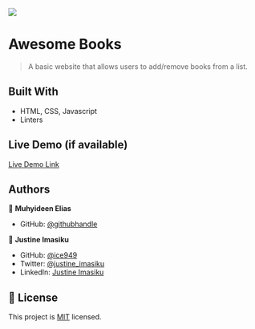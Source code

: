 ![](https://img.shields.io/badge/Microverse-blueviolet)

# Awesome Books

>  A basic website that allows users to add/remove books from a list. 


## Built With

- HTML, CSS, Javascript
- Linters

## Live Demo (if available)

[Live Demo Link](https://livedemo.com)


## Authors

👤 **Muhyideen Elias**

- GitHub: [@githubhandle](https://github.com/fourteen98)


👤 **Justine Imasiku**

- GitHub: [@ice949](https://github.com/ice949)
- Twitter: [@justine_imasiku](https://twitter.com/justine_imasiku )
- LinkedIn: [Justine Imasiku](https://www.linkedin.com/in/justine-imasiku-7a25881a5/)

## 📝 License

This project is [MIT](./MIT.md) licensed.
